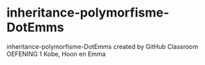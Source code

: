 # inheritance-polymorfisme-DotEmms
inheritance-polymorfisme-DotEmms created by GitHub Classroom
OEFENING 1 
Kobe, Hoon en Emma
